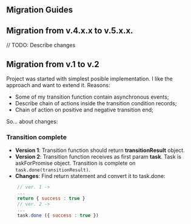 ## Migration Guides


## Migration from v.4.x.x to v.5.x.x.

// TODO: Describe changes




## Migration from v.1 to v.2
Project was started with simplest posible implementation. I like the approach and want to extend it. Reasons:
- Some of my transition function contain asynchronous events; 
- Describe chain of actions inside the transition condition records;
- Chain of action on positive and negative transition end;

So... about changes:
### Transition complete
- **Version 1**: Transition function should return **transitionResult** object.
- **Version 2**: Transition function receives as first param **task**. Task is askForPromise object. Transition is complete on `task.done(transitionResult)`.
- **Changes**: Find return statement and convert it to task.done:

```js
    // ver. 1 ->
    ...
    return { success : true }
    // ver. 2 ->
    ...
    task.done ({ success : true })

```